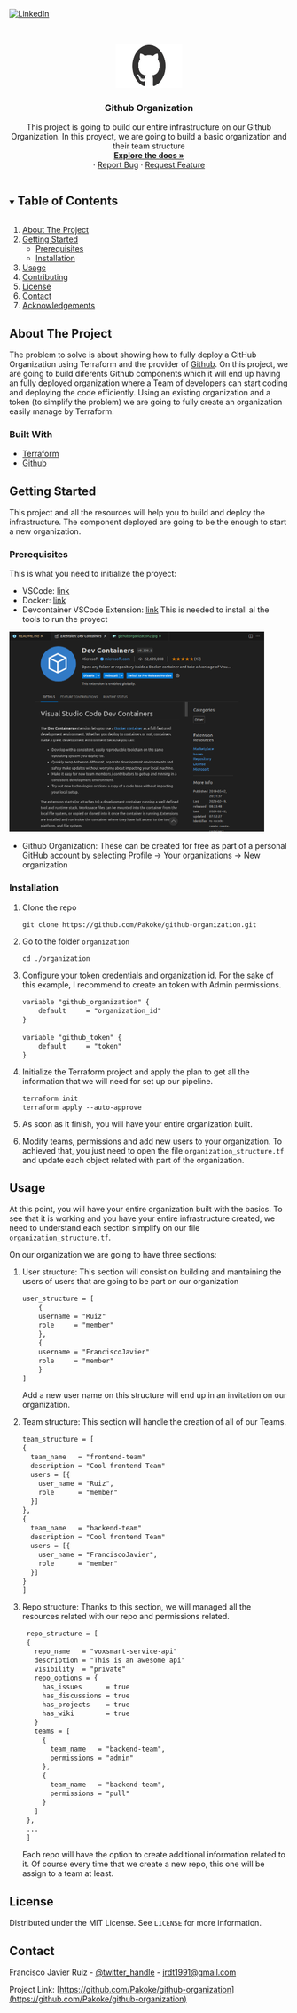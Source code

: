 <!-- PROJECT SHIELDS -->
<!--
*** I'm using markdown "reference style" links for readability.
*** Reference links are enclosed in brackets [ ] instead of parentheses ( ).
*** See the bottom of this document for the declaration of the reference variables
*** for contributors-url, forks-url, etc. This is an optional, concise syntax you may use.
*** https://www.markdownguide.org/basic-syntax/#reference-style-links
-->
[![LinkedIn][linkedin-shield]][linkedin-url]


<!-- PROJECT LOGO -->
<br />
<p align="center">
  <a href="https://github.com/Pakoke/github-organization">
    <img src="images/githuborganization.png" alt="Logo" width="120" height="80">
  </a>

  <h3 align="center">Github Organization</h3>

  <p align="center">
    This project is going to build our entire infrastructure on our Github Organization. In this proyect, we are going to build a basic organization and their team structure
    <br />
    <a href="https://github.com/Pakoke/github-organization"><strong>Explore the docs »</strong></a>
    <br />
    ·
    <a href="https://github.com/Pakoke/github-organization/issues">Report Bug</a>
    ·
    <a href="https://github.com/Pakoke/github-organization/issues">Request Feature</a>
  </p>
</p>



<!-- TABLE OF CONTENTS -->
<details open="open">
  <summary><h2 style="display: inline-block">Table of Contents</h2></summary>
  <ol>
    <li>
      <a href="#about-the-project">About The Project</a>
      <!-- <ul>
        <li><a href="#built-with">Built With</a></li>
      </ul> -->
    </li>
    <li>
      <a href="#getting-started">Getting Started</a>
      <ul>
        <li><a href="#prerequisites">Prerequisites</a></li>
        <li><a href="#installation">Installation</a></li>
      </ul>
    </li>
    <li><a href="#usage">Usage</a></li>
    <li><a href="#contributing">Contributing</a></li>
    <li><a href="#license">License</a></li>
    <li><a href="#contact">Contact</a></li>
    <li><a href="#acknowledgements">Acknowledgements</a></li>
  </ol>
</details>



<!-- ABOUT THE PROJECT -->
## About The Project

The problem to solve is about showing how to fully deploy a GitHub Organization using Terraform and the provider of [Github](https://registry.terraform.io/providers/integrations/github/latest/docs).
On this project, we are going to build diferents Github components which it will end up having an fully deployed organization where a Team of developers can start coding and deploying the code efficiently. Using an existing organization and a token (to simplify the problem) we are going to fully create an organization easily manage by Terraform.

### Built With

* [Terraform](https://www.terraform.io/)
* [Github](https://docs.github.com/en/organizations)

<!-- GETTING STARTED -->
## Getting Started

This project and all the resources will help you to build and deploy the infrastructure. The component deployed are going to be the enough to start a new organization.

### Prerequisites

This is what you need to initialize the proyect:
* VSCode: [link](https://code.visualstudio.com/docs/setup/setup-overview)
* Docker: [link](https://www.docker.com/get-started/)
* Devcontainer VSCode Extension: [link](https://code.visualstudio.com/docs/devcontainers/containers) This is needed to install al the tools to run the proyect

<img src="images/2024-02-19_19-28.png" alt="devcontainer" width="460" height="360">

* Github Organization:  These can be created for free as part of a personal GitHub account by selecting Profile → Your organizations → New organization

### Installation

1. Clone the repo
    ```
    git clone https://github.com/Pakoke/github-organization.git
    ```
2. Go to the folder ``organization``
    ```
    cd ./organization
    ```
3. Configure your token credentials and organization id. For the sake of this example, I recommend to create an token with Admin permissions.
    ```
    variable "github_organization" {
        default     = "organization_id"
    }

    variable "github_token" {
        default     = "token"
    }
    ```
4. Initialize the Terraform project and apply the plan to get all the information that we will need for set up our pipeline.
    ```
    terraform init
    terraform apply --auto-approve
    ```
5. As soon as it finish, you will have your entire organization built.

6. Modify teams, permissions and add new users to your organization. To achieved that, you just need to open the file ``organization_structure.tf`` and update each object related with part of the organization. 


<!-- USAGE EXAMPLES -->
## Usage

At this point, you will have your entire organization built with the basics. To see that it is working and you have your entire infrastructure created, we need to understand each section simplify on our file ``organization_structure.tf``.

On our organization we are going to have three sections:
1. User structure: This section will consist on building and mantaining the users of users that are going to be part on our organization 

    ```
    user_structure = [
        {
        username = "Ruiz"
        role     = "member"
        },
        {
        username = "FranciscoJavier"
        role     = "member"
        }
    ]
    ```

    Add a new user name on this structure will end up in an invitation on our organization.

2. Team structure: This section will handle the creation of all of our Teams.

    ```
    team_structure = [
    {
      team_name   = "frontend-team"
      description = "Cool frontend Team"
      users = [{
        user_name = "Ruiz",
        role      = "member"
      }]
    },
    {
      team_name   = "backend-team"
      description = "Cool frontend Team"
      users = [{
        user_name = "FranciscoJavier",
        role      = "member"
      }]
    }
    ]
    ```

3. Repo structure: Thanks to this section, we will managed all the resources related with our repo and permissions related. 

   ```
    repo_structure = [
    {
      repo_name   = "voxsmart-service-api"
      description = "This is an awesome api"
      visibility  = "private"
      repo_options = {
        has_issues      = true
        has_discussions = true
        has_projects    = true
        has_wiki        = true
      }
      teams = [
        {
          team_name   = "backend-team",
          permissions = "admin"
        },
        {
          team_name   = "backend-team",
          permissions = "pull"
        }
      ]
    },
    ...
    ]
   ```
   Each repo will have the option to create additional information related to it. Of course every time that we create a new repo, this one will be assign to a team at least.


<!-- LICENSE -->
## License

Distributed under the MIT License. See `LICENSE` for more information.

<!-- CONTACT -->
## Contact

Francisco Javier Ruiz - [@twitter_handle](https://twitter.com/twitter_handle) - jrdt1991@gmail.com

Project Link: [https://github.com/Pakoke/github-organization](https://github.com/Pakoke/github-organization)


<!-- MARKDOWN LINKS & IMAGES -->
<!-- https://www.markdownguide.org/basic-syntax/#reference-style-links -->
[contributors-shield]: https://img.shields.io/github/contributors/Pakoke/repo.svg?style=for-the-badge
[contributors-url]: https://github.com/Pakoke/repo/graphs/contributors
[forks-shield]: https://img.shields.io/github/forks/Pakoke/repo.svg?style=for-the-badge
[forks-url]: https://github.com/Pakoke/repo/network/members
[stars-shield]: https://img.shields.io/github/stars/Pakoke/repo.svg?style=for-the-badge
[stars-url]: https://github.com/Pakoke/repo/stargazers
[issues-shield]: https://img.shields.io/github/issues/Pakoke/repo.svg?style=for-the-badge
[issues-url]: https://github.com/Pakoke/repo/issues
[license-shield]: https://img.shields.io/github/license/Pakoke/repo.svg?style=for-the-badge
[license-url]: https://github.com/Pakoke/repo/blob/master/LICENSE.txt
[linkedin-shield]: https://img.shields.io/badge/-LinkedIn-black.svg?style=for-the-badge&logo=linkedin&colorB=555
[linkedin-url]: https://es.linkedin.com/in/fjaviruiztorres
